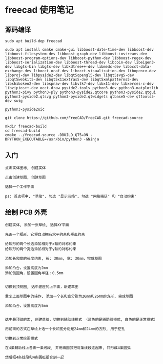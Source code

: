 # freecad 使用笔记

## 源码编译

	sudo apt build-dep freecad

	sudo apt install cmake cmake-gui libboost-date-time-dev libboost-dev libboost-filesystem-dev libboost-graph-dev libboost-iostreams-dev libboost-program-options-dev libboost-python-dev libboost-regex-dev libboost-serialization-dev libboost-thread-dev libcoin-dev libeigen3-dev libgts-bin libgts-dev libkdtree++-dev libmedc-dev libocct-data-exchange-dev libocct-ocaf-dev libocct-visualization-dev libopencv-dev libproj-dev libpyside2-dev libqt5opengl5-dev libqt5svg5-dev libqt5webkit5-dev libqt5x11extras5-dev libqt5xmlpatterns5-dev libshiboken2-dev libspnav-dev libvtk7-dev libx11-dev libxerces-c-dev libzipios++-dev occt-draw pyside2-tools python3-dev python3-matplotlib python3-pivy python3-ply python3-pyside2.qtcore python3-pyside2.qtgui python3-pyside2.qtsvg python3-pyside2.qtwidgets qtbase5-dev qttools5-dev swig 
	
	python3-pyside2uic

	git clone https://github.com/FreeCAD/FreeCAD.git freecad-source

	mkdir freecad-build
	cd freecad-build
	cmake ../freecad-source -DBUILD_QT5=ON -DPYTHON_EXECUTABLE=/usr/bin/python3 -GNinja

## 入门

	点击实体图标, 创建实体

	点击创建草图, 创建草图

	选择一个工作平面

	ps: 首选项中, "草绘", 勾选 "显示网络", 勾选 "网络捕获" 和 "自动约束"

## 绘制 PCB 外壳

	创建实体, 添加一张草绘, 选择XY平面

	先画一个矩形，它将自动拥有水平约束和垂直约束

	给矩形的两个长边添加相对于x轴的对称约束
	给矩形的两个宽边添加相对于y轴的对称约束

	添加长和宽的长度约束, 长: 30mm, 宽: 30mm，完成草图

	添加凸台，设置高度为2mm
	添加倒圆角，设置圆角半径：0.5mm

	
	切换到顶视图, 选中底座的上平面，新建草图

	重复上面草图中的操作, 添加一个长和宽分别为26mm和26mm的方形, 完成草图

	添加凸台，设置高度为5mm


	选中最顶部的面, 创建草绘，切换到辅助线模式 （蓝色的是辅助线模式, 白色的是正常模式）

	用前面的方式在草绘上话一个长和宽分别是24mm和24mm的方形, 用于挖孔

	切换到正常绘图模式

	在4条辅助线上各画一条线段, 并用画圆弧把每条线段连起来, 共形成4条圆弧

	然后把4条线段和4条圆弧组合到一起








